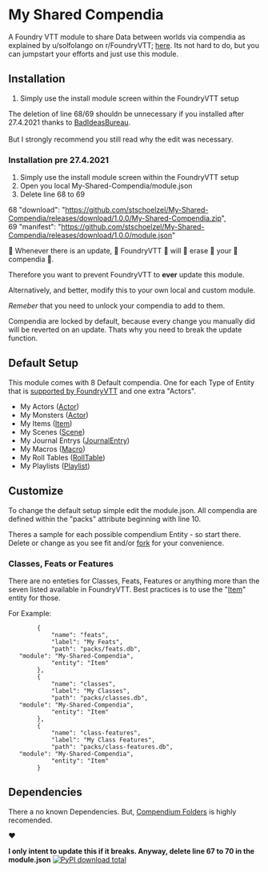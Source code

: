 # My Shared Compendia
A Foundry VTT module to share Data between worlds via compendia as explained by u/solfolango on r/FoundryVTT; [here](https://www.reddit.com/r/FoundryVTT/comments/fvw3c7/how_to_create_a_tiny_module_for_shared_content/ "here").
Its not hard to do, but you can jumpstart your efforts and just use this module.

## Installation
1.  Simply use the install module screen within the FoundryVTT setup

The deletion of line 68/69 shouldn be unnecessary if you installed after 27.4.2021 thanks to [BadIdeasBureau](https://github.com/BadIdeasBureau "BadIdeasBureau").<br/><br/>
But I strongly recommend you still read why the edit was necessary.

### Installation pre 27.4.2021

1.  Simply use the install module screen within the FoundryVTT setup
2.  Open you local My-Shared-Compendia/module.json
3.  Delete line 68 to 69

68   "download": "https://github.com/stschoelzel/My-Shared-Compendia/releases/download/1.0.0/My-Shared-Compendia.zip",    
69   "manifest": "https://github.com/stschoelzel/My-Shared-Compendia/releases/download/1.0.0/module.json"    


🚨 Whenever there is an update,  👏 FoundryVTT  👏 will  👏 erase  👏 your  👏 compendia 👏.

Therefore you want to prevent FoundryVTT to **ever** update this module.
 
Alternatively, and better, modify this to your own local and custom module. 

*Remeber*  that you need to unlock your compendia to add to them.  

Compendia are locked by default, because every change you manually did will be reverted on an update. Thats why you need to break the update function. 


## Default Setup
This module comes with 8 Default compendia. One for each Type of Entity that is [supported by FoundryVTT](https://foundryvtt.com/article/compendium/ "supported by FoundryVTT") and one extra "Actors".
- My Actors ([Actor](https://foundryvtt.com/api/Actor.html "Actor"))
- My Monsters ([Actor](https://foundryvtt.com/api/Actor.html "Actor"))
- My Items ([Item](https://foundryvtt.com/api/Item.html "Item"))
- My Scenes ([Scene](https://foundryvtt.com/api/Scene.html "Scene"))
- My Journal Entrys ([JournalEntry](https://foundryvtt.com/api/JournalEntry.html "JournalEntry"))
- My Macros ([Macro](https://foundryvtt.com/api/Macro.html "Macro"))
- My Roll Tables ([RollTable](https://foundryvtt.com/api/RollTable.html "RollTable"))
- My Playlists ([Playlist](https://foundryvtt.com/api/Playlist.html "Playlist"))

## Customize
To change the default setup simple edit the module.json. All compendia are defined within the "packs" attribute beginning with line 10. 

Theres a sample for each possible compendium Entity - so start there.
Delete or change as you see fit and/or [fork](https://github.com/user/repository/fork) for your convenience.


### Classes, Feats or Features
There are no enteties for Classes, Feats, Features or anything more than the seven listed available in FoundryVTT. Best practices is to use the "[Item](https://foundryvtt.com/api/Item.html "Item")"  entity for those.

For Example:

    		{
    			"name": "feats",
    			"label": "My Feats",
    			"path": "packs/feats.db",
       "module": "My-Shared-Compendia",
    			"entity": "Item"
    		},
    		{
    			"name": "classes",
    			"label": "My Classes",
    			"path": "packs/classes.db",
       "module": "My-Shared-Compendia",
    			"entity": "Item"
    		},
    		{
    			"name": "class-features",
    			"label": "My Class Features",
    			"path": "packs/class-features.db",
       "module": "My-Shared-Compendia",
    			"entity": "Item"
    		}



## Dependencies
There a no known Dependencies.
But, [Compendium Folders](https://github.com/earlSt1/vtt-compendium-folders "Compendium Folders") is highly recomended.

❤

**I only intent to update this if it breaks. Anyway, delete line 67 to 70 in the module.json**
[![PyPI download total](https://img.shields.io/pypi/dt/ansicolortags.svg)](https://pypi.python.org/pypi/ansicolortags/)


